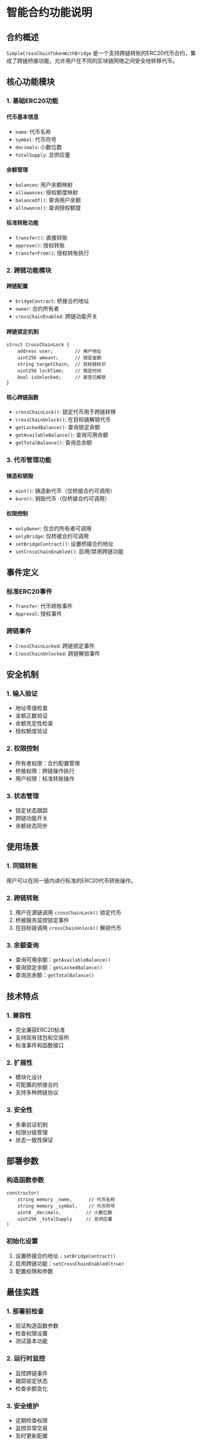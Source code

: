 # 智能合约功能说明

## 合约概述

`SimpleCrossChainTokenWithBridge` 是一个支持跨链转账的ERC20代币合约，集成了跨链桥接功能，允许用户在不同的区块链网络之间安全地转移代币。

## 核心功能模块

### 1. 基础ERC20功能

#### 代币基本信息
- `name`: 代币名称
- `symbol`: 代币符号
- `decimals`: 小数位数
- `totalSupply`: 总供应量

#### 余额管理
- `balances`: 用户余额映射
- `allowances`: 授权额度映射
- `balanceOf()`: 查询用户余额
- `allowance()`: 查询授权额度

#### 标准转账功能
- `transfer()`: 直接转账
- `approve()`: 授权转账
- `transferFrom()`: 授权转账执行

### 2. 跨链功能模块

#### 跨链配置
- `bridgeContract`: 桥接合约地址
- `owner`: 合约所有者
- `crossChainEnabled`: 跨链功能开关

#### 跨链锁定机制
```solidity
struct CrossChainLock {
    address user;        // 用户地址
    uint256 amount;      // 锁定金额
    string targetChain;  // 目标链标识
    uint256 lockTime;    // 锁定时间
    bool isUnlocked;     // 是否已解锁
}
```

#### 核心跨链函数
- `crossChainLock()`: 锁定代币用于跨链转移
- `crossChainUnlock()`: 在目标链解锁代币
- `getLockedBalance()`: 查询锁定余额
- `getAvailableBalance()`: 查询可用余额
- `getTotalBalance()`: 查询总余额

### 3. 代币管理功能

#### 铸造和销毁
- `mint()`: 铸造新代币（仅桥接合约可调用）
- `burn()`: 销毁代币（仅桥接合约可调用）

#### 权限控制
- `onlyOwner`: 仅合约所有者可调用
- `onlyBridge`: 仅桥接合约可调用
- `setBridgeContract()`: 设置桥接合约地址
- `setCrossChainEnabled()`: 启用/禁用跨链功能

## 事件定义

### 标准ERC20事件
- `Transfer`: 代币转账事件
- `Approval`: 授权事件

### 跨链事件
- `CrossChainLocked`: 跨链锁定事件
- `CrossChainUnlocked`: 跨链解锁事件

## 安全机制

### 1. 输入验证
- 地址零值检查
- 金额正数验证
- 余额充足性检查
- 授权额度验证

### 2. 权限控制
- 所有者权限：合约配置管理
- 桥接权限：跨链操作执行
- 用户权限：标准转账操作

### 3. 状态管理
- 锁定状态跟踪
- 跨链功能开关
- 余额状态同步

## 使用场景

### 1. 同链转账
用户可以在同一链内进行标准的ERC20代币转账操作。

### 2. 跨链转账
1. 用户在源链调用 `crossChainLock()` 锁定代币
2. 桥接服务监控锁定事件
3. 在目标链调用 `crossChainUnlock()` 解锁代币

### 3. 余额查询
- 查询可用余额：`getAvailableBalance()`
- 查询锁定余额：`getLockedBalance()`
- 查询总余额：`getTotalBalance()`

## 技术特点

### 1. 兼容性
- 完全兼容ERC20标准
- 支持现有钱包和交易所
- 标准事件和函数接口

### 2. 扩展性
- 模块化设计
- 可配置的桥接合约
- 支持多种跨链协议

### 3. 安全性
- 多重验证机制
- 权限分级管理
- 状态一致性保证

## 部署参数

### 构造函数参数
```solidity
constructor(
    string memory _name,      // 代币名称
    string memory _symbol,    // 代币符号
    uint8 _decimals,         // 小数位数
    uint256 _totalSupply     // 总供应量
)
```

### 初始化设置
1. 设置桥接合约地址：`setBridgeContract()`
2. 启用跨链功能：`setCrossChainEnabled(true)`
3. 配置权限和参数

## 最佳实践

### 1. 部署前检查
- 验证构造函数参数
- 检查权限设置
- 测试基本功能

### 2. 运行时监控
- 监控跨链事件
- 跟踪锁定状态
- 检查余额变化

### 3. 安全维护
- 定期检查权限
- 监控异常交易
- 及时更新配置
